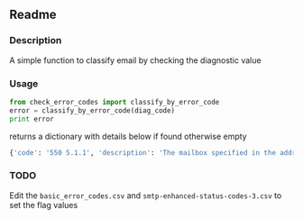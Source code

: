 ## Readme

### Description
A simple function to classify email by checking the diagnostic value


### Usage

```python
from check_error_codes import classify_by_error_code
error = classify_by_error_code(diag_code)
print error
```

returns a dictionary with details below if found otherwise empty

```python
{'code': '550 5.1.1', 'description': 'The mailbox specified in the address does not exist.', 'flag_as': 'bounced'}
```

### TODO
Edit the `basic_error_codes.csv` and `smtp-enhanced-status-codes-3.csv` to set the flag values